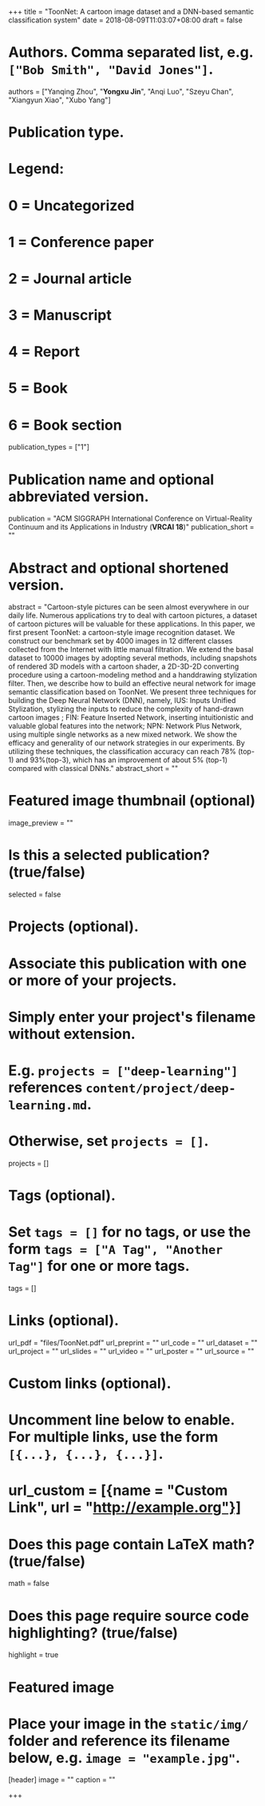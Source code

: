 +++
title = "ToonNet: A cartoon image dataset and a DNN-based semantic classification system"
date = 2018-08-09T11:03:07+08:00
draft = false

# Authors. Comma separated list, e.g. `["Bob Smith", "David Jones"]`.
authors = ["Yanqing Zhou", "**Yongxu Jin**", "Anqi Luo", "Szeyu Chan", "Xiangyun Xiao", "Xubo Yang"]

# Publication type.
# Legend:
# 0 = Uncategorized
# 1 = Conference paper
# 2 = Journal article
# 3 = Manuscript
# 4 = Report
# 5 = Book
# 6 = Book section
publication_types = ["1"]

# Publication name and optional abbreviated version.
publication = "ACM SIGGRAPH International Conference on Virtual-Reality Continuum and its Applications in Industry (**VRCAI 18**)"
publication_short = ""

# Abstract and optional shortened version.
abstract = "Cartoon-style pictures can be seen almost everywhere in our daily life. Numerous applications try to deal with cartoon pictures, a dataset of cartoon pictures will be valuable for these applications. In this paper, we first present ToonNet: a cartoon-style image recognition dataset. We construct our benchmark set by 4000 images in 12 different classes collected from the Internet with little manual filtration. We extend the basal dataset to 10000 images by adopting several methods, including snapshots of rendered 3D models with a cartoon shader, a 2D-3D-2D converting procedure using a cartoon-modeling method and a handdrawing stylization filter. Then, we describe how to build an effective neural network for image semantic classification based on ToonNet. We present three techniques for building the Deep Neural Network (DNN), namely, IUS: Inputs Unified Stylization, stylizing the inputs to reduce the complexity of hand-drawn cartoon images ; FIN: Feature Inserted Network, inserting intuitionistic and valuable global features into the network; NPN: Network Plus Network, using multiple single networks as a new mixed network. We show the efficacy and generality of our network strategies in our experiments. By utilizing these techniques, the classification accuracy can reach 78% (top-1) and 93%(top-3), which has an improvement of about 5% (top-1) compared with classical DNNs."
abstract_short = ""

# Featured image thumbnail (optional)
image_preview = ""

# Is this a selected publication? (true/false)
selected = false

# Projects (optional).
#   Associate this publication with one or more of your projects.
#   Simply enter your project's filename without extension.
#   E.g. `projects = ["deep-learning"]` references `content/project/deep-learning.md`.
#   Otherwise, set `projects = []`.
projects = []

# Tags (optional).
#   Set `tags = []` for no tags, or use the form `tags = ["A Tag", "Another Tag"]` for one or more tags.
tags = []

# Links (optional).
url_pdf = "files/ToonNet.pdf"
url_preprint = ""
url_code = ""
url_dataset = ""
url_project = ""
url_slides = ""
url_video = ""
url_poster = ""
url_source = ""

# Custom links (optional).
#   Uncomment line below to enable. For multiple links, use the form `[{...}, {...}, {...}]`.
# url_custom = [{name = "Custom Link", url = "http://example.org"}]

# Does this page contain LaTeX math? (true/false)
math = false

# Does this page require source code highlighting? (true/false)
highlight = true

# Featured image
# Place your image in the `static/img/` folder and reference its filename below, e.g. `image = "example.jpg"`.
[header]
image = ""
caption = ""

+++
